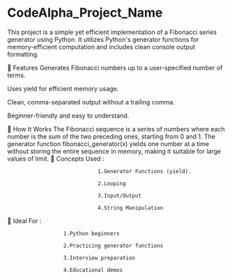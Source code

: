 # CodeAlpha_Project_Name
This project is a simple yet efficient implementation of a Fibonacci series generator using Python. It utilizes Python's generator functions for memory-efficient computation and includes clean console output formatting.

📌 Features
Generates Fibonacci numbers up to a user-specified number of terms.

Uses yield for efficient memory usage.

Clean, comma-separated output without a trailing comma.

Beginner-friendly and easy to understand.

🧠 How It Works
The Fibonacci sequence is a series of numbers where each number is the sum of the two preceding ones, starting from 0 and 1.
The generator function fibonacci_generator(x) yields one number at a time without storing the entire sequence in memory, making it suitable for large values of limit.
📘 Concepts Used :
                             
                                 1.Generator Functions (yield).
                             
                                 2.Looping
                             
                                 3.Input/Output
                            
                                 4.String Manipulation

🌟 Ideal For :
                     
                      1.Python beginners
                      
                      2.Practicing generator functions
                    
                      3.Interview preparation
                  
                      4.Educational demos
